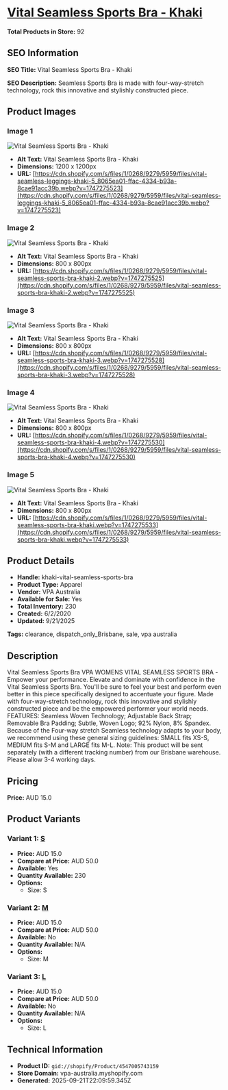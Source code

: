# [Vital Seamless Sports Bra - Khaki](https://vpa-australia.myshopify.com/products/khaki-vital-seamless-sports-bra)

**Total Products in Store:** 92

## SEO Information

**SEO Title:** Vital Seamless Sports Bra - Khaki

**SEO Description:** Seamless Sports Bra is made with four-way-stretch technology, rock this innovative and stylishly constructed piece.

## Product Images

### Image 1
![Vital Seamless Sports Bra - Khaki](https://cdn.shopify.com/s/files/1/0268/9279/5959/files/vital-seamless-leggings-khaki-5_8065ea01-ffac-4334-b93a-8cae91acc39b.webp?v=1747275523)

- **Alt Text:** Vital Seamless Sports Bra - Khaki
- **Dimensions:** 1200 x 1200px
- **URL:** [https://cdn.shopify.com/s/files/1/0268/9279/5959/files/vital-seamless-leggings-khaki-5_8065ea01-ffac-4334-b93a-8cae91acc39b.webp?v=1747275523](https://cdn.shopify.com/s/files/1/0268/9279/5959/files/vital-seamless-leggings-khaki-5_8065ea01-ffac-4334-b93a-8cae91acc39b.webp?v=1747275523)

### Image 2
![Vital Seamless Sports Bra - Khaki](https://cdn.shopify.com/s/files/1/0268/9279/5959/files/vital-seamless-sports-bra-khaki-2.webp?v=1747275525)

- **Alt Text:** Vital Seamless Sports Bra - Khaki
- **Dimensions:** 800 x 800px
- **URL:** [https://cdn.shopify.com/s/files/1/0268/9279/5959/files/vital-seamless-sports-bra-khaki-2.webp?v=1747275525](https://cdn.shopify.com/s/files/1/0268/9279/5959/files/vital-seamless-sports-bra-khaki-2.webp?v=1747275525)

### Image 3
![Vital Seamless Sports Bra - Khaki](https://cdn.shopify.com/s/files/1/0268/9279/5959/files/vital-seamless-sports-bra-khaki-3.webp?v=1747275528)

- **Alt Text:** Vital Seamless Sports Bra - Khaki
- **Dimensions:** 800 x 800px
- **URL:** [https://cdn.shopify.com/s/files/1/0268/9279/5959/files/vital-seamless-sports-bra-khaki-3.webp?v=1747275528](https://cdn.shopify.com/s/files/1/0268/9279/5959/files/vital-seamless-sports-bra-khaki-3.webp?v=1747275528)

### Image 4
![Vital Seamless Sports Bra - Khaki](https://cdn.shopify.com/s/files/1/0268/9279/5959/files/vital-seamless-sports-bra-khaki-4.webp?v=1747275530)

- **Alt Text:** Vital Seamless Sports Bra - Khaki
- **Dimensions:** 800 x 800px
- **URL:** [https://cdn.shopify.com/s/files/1/0268/9279/5959/files/vital-seamless-sports-bra-khaki-4.webp?v=1747275530](https://cdn.shopify.com/s/files/1/0268/9279/5959/files/vital-seamless-sports-bra-khaki-4.webp?v=1747275530)

### Image 5
![Vital Seamless Sports Bra - Khaki](https://cdn.shopify.com/s/files/1/0268/9279/5959/files/vital-seamless-sports-bra-khaki.webp?v=1747275533)

- **Alt Text:** Vital Seamless Sports Bra - Khaki
- **Dimensions:** 800 x 800px
- **URL:** [https://cdn.shopify.com/s/files/1/0268/9279/5959/files/vital-seamless-sports-bra-khaki.webp?v=1747275533](https://cdn.shopify.com/s/files/1/0268/9279/5959/files/vital-seamless-sports-bra-khaki.webp?v=1747275533)

## Product Details

- **Handle:** khaki-vital-seamless-sports-bra
- **Product Type:** Apparel
- **Vendor:** VPA Australia
- **Available for Sale:** Yes
- **Total Inventory:** 230
- **Created:** 6/2/2020
- **Updated:** 9/21/2025

**Tags:** clearance, dispatch_only_Brisbane, sale, vpa australia

## Description

Vital Seamless Sports Bra VPA WOMENS VITAL SEAMLESS SPORTS BRA -Empower your performance. Elevate and dominate with confidence in the Vital Seamless Sports Bra. You'll be sure to feel your best and perform even better in this piece specifically designed to accentuate your figure. Made with four-way-stretch technology, rock this innovative and stylishly constructed piece and be the empowered performer your world needs. FEATURES: Seamless Woven Technology; Adjustable Back Strap; Removable Bra Padding; Subtle, Woven Logo; 92% Nylon, 8% Spandex. Because of the Four-way stretch Seamless technology adapts to your body, we recommend using these general sizing guidelines: SMALL fits XS-S, MEDIUM fits S-M and LARGE fits M-L. Note: This product will be sent separately (with a different tracking number) from our Brisbane warehouse. Please allow 3-4 working days.

## Pricing

**Price:** AUD 15.0

## Product Variants

### Variant 1: [S](https://vpa-australia.myshopify.com/products/khaki-vital-seamless-sports-bra)

- **Price:** AUD 15.0
- **Compare at Price:** AUD 50.0
- **Available:** Yes
- **Quantity Available:** 230
- **Options:**
  - Size: S

### Variant 2: [M](https://vpa-australia.myshopify.com/products/khaki-vital-seamless-sports-bra)

- **Price:** AUD 15.0
- **Compare at Price:** AUD 50.0
- **Available:** No
- **Quantity Available:** N/A
- **Options:**
  - Size: M

### Variant 3: [L](https://vpa-australia.myshopify.com/products/khaki-vital-seamless-sports-bra)

- **Price:** AUD 15.0
- **Compare at Price:** AUD 50.0
- **Available:** No
- **Quantity Available:** N/A
- **Options:**
  - Size: L

## Technical Information

- **Product ID:** `gid://shopify/Product/4547005743159`
- **Store Domain:** vpa-australia.myshopify.com
- **Generated:** 2025-09-21T22:09:59.345Z

